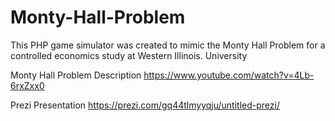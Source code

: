# Monty-Hall-Problem
This PHP game simulator was created to mimic the Monty Hall Problem for a controlled economics study at Western Illinois. University

Monty Hall Problem Description
https://www.youtube.com/watch?v=4Lb-6rxZxx0

Prezi Presentation
https://prezi.com/gq44tlmyyqju/untitled-prezi/
